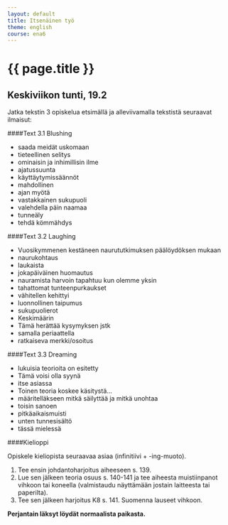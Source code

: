 ```yaml
---
layout: default
title: Itsenäinen työ
theme: english
course: ena6
---
```


<div class="container">
<div class="header-row">
<div class="main-header">
<h1>{{ page.title }}</h1>
</div>
</div>
<div class="content-row">
<div class="main-content">

## Keskiviikon tunti, 19.2

Jatka tekstin 3 opiskelua etsimällä ja alleviivamalla tekstistä seuraavat ilmaisut:

####Text 3.1 Blushing
* saada meidät uskomaan
* tieteellinen selitys
* ominaisin ja inhimillisin ilme
* ajatussuunta
* käyttäytymissäännöt
* mahdollinen
* ajan myötä
* vastakkainen sukupuoli
* valehdella päin naamaa
* tunneäly
* tehdä kömmähdys

####Text 3.2 Laughing

* Vuosikymmenen kestäneen naurututkimuksen päälöydöksen mukaan
* naurukohtaus
* laukaista
* jokapäiväinen huomautus
* nauramista harvoin tapahtuu kun olemme yksin
* tahattomat tunteenpurkaukset
* vähitellen kehittyi
* luonnollinen taipumus
* sukupuolierot
* Keskimäärin
* Tämä herättää kysymyksen jstk
* samalla periaattella
* ratkaiseva merkki/osoitus

####Text 3.3 Dreaming

* lukuisia teorioita on esitetty
* Tämä voisi olla syynä
* itse asiassa
* Toinen teoria koskee käsitystä...
* määritelläkseen mitkä säilyttää ja mitkä unohtaa
* toisin sanoen
* pitkäaikaismuisti
* unten tunnesisältö
* tässä mielessä

####Kielioppi

Opiskele kieliopista seuraavaa asiaa (infinitiivi + -ing-muoto).

1. Tee ensin johdantoharjoitus aiheeseen s. 139.
2. Lue sen jälkeen teoria osuus s. 140-141 ja tee aiheesta muistiinpanot vihkoon tai koneella (valmistaudu näyttämään
jostain laitteesta tai paperilta).
3. Tee sen jälkeen harjoitus K8 s. 141. Suomenna lauseet vihkoon.

**Perjantain läksyt löydät normaalista paikasta.**

</div>
</div>
</div>

